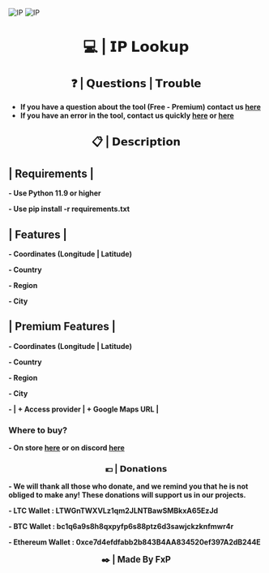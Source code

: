 ![IP](https://i.goopics.net/ggw8xk.png)
![IP](https://i.goopics.net/wyj1kg.png)

<h1 align="center">💻 | 𝗜𝗣 𝗟𝗼𝗼𝗸𝘂𝗽</h1>

<h2 align="center">❓ | 𝗤𝘂𝗲𝘀𝘁𝗶𝗼𝗻𝘀 | 𝗧𝗿𝗼𝘂𝗯𝗹𝗲</h2>

- **If you have a question about the tool (Free - Premium) contact us [here](https://discord.gg/DFruWp6U9x)**
- **If you have an error in the tool, contact us quickly [here](https://discord.gg/DFruWp6U9x) or [here](https://github.com/FxP-ro/iplookup/issues)**

<h2 align="center">📋 | 𝗗𝗲𝘀𝗰𝗿𝗶𝗽𝘁𝗶𝗼𝗻</h2>

## | Requirements |
**- Use Python 11.9 or higher**

**- Use pip install -r requirements.txt**

## | Features |
**- Coordinates (Longitude | Latitude)**

**- Country**

**- Region**

**- City**

## | Premium Features |
**- Coordinates (Longitude | Latitude)**

**- Country**

**- Region**

**- City**

**- | + Access provider | + Google Maps URL |**

### Where to buy?
**- On store [here](https://fxp.mysellauth.com/) or on discord [here](https://discord.gg/DFruWp6U9x)**

<h3 align="center">💶 | 𝗗𝗼𝗻𝗮𝘁𝗶𝗼𝗻𝘀</h3>

**- We will thank all those who donate, and we remind you that he is not obliged to make any! These donations will support us in our projects.**


**- LTC Wallet : LTWGnTWXVLz1qm2JLNTBawSMBkxA65EzJd**

**- BTC Wallet : bc1q6a9s8h8qxpyfp6s88ptz6d3sawjckzknfmwr4r**

**- Ethereum Wallet : 0xce7d4efdfabb2b843B4AA834520ef397A2dB244E**

<p align="center">
  <b><big>✒️ | Made By FxP</big></b>
</p>


